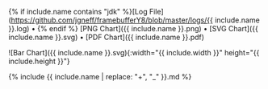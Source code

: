 {% if include.name contains "jdk" %}[Log File](https://github.com/jgneff/framebufferY8/blob/master/logs/{{ include.name }}.log) • {% endif %}
[PNG Chart]({{ include.name }}.png) •
[SVG Chart]({{ include.name }}.svg) •
[PDF Chart]({{ include.name }}.pdf)

![Bar Chart]({{ include.name }}.svg){:width="{{ include.width }}" height="{{ include.height }}"}

{% include {{ include.name | replace: "+", "_" }}.md %}
